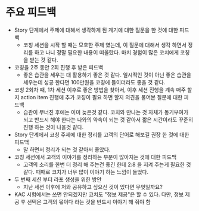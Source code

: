 # 주요 피드백
* Story 단계에서 주제에 대해서 생각하게 된 계기에 대한 질문을 한 것에 대한 피드백
  * 코칭 세션을 시작 할 때는 모호한 주제 였는데, 이 질문에 대해서 생각 하면서 정리를 하고 나니 정말 필요한 내용이 떠올랐다. 마치 경험이 많은 코치에게 코칭을 받는 것 같다.
* 코칭을 2주 동안 2회 진행 후 받은 피드백
  * 좋은 습관을 세우는 대 활용하기 좋은 것 같다. 일시적인 것이 아닌 좋은 습관을 세우는데 성공 한다면 100만원을 코칭에 들이더라도 좋을 것 같다.
* 코칭 2회차 때, 1차 세션 이후로 좋은 방법을 찾아서, 이후 세션 진행을 계속 매주 할 지 action item 진행에 추가 코칭이 필요 하면 할지 의견을 물어본 질문에 대한 피드백
  * 습관이 무너진 후에는 이미 늦은것 같다. 코치와 만나는 것 자체가 동기부여가 되고 반드시 해야 한다는 나와의 약속이 되는 것 같아서 짧은 시간이라도 꾸준히 진행 하는 것이 나을것 같다.
* Story 단계에서 코칭 주제에 대한 정리를 고객의 단어로 해보길 권장 한 것에 대한 피드백
  * 말 하면서 정리가 되는 것 같아서 좋았다.
* 코칭 세션에서 고객의 이야기를 정리하는 부분이 많아지는 것에 대한 피드백
  * 고객의 소리를 한번 더 정리 해 주는건 좋긴 한데 2:8 을 지켜 주는게 필요한 것같다. 때때로 코치가 너무 많이 이야기 하는 느낌이 들었다.
* 두 번째 세션 부터 라포 생성을 위한 방안
  * 지난 세션 이후에 저와 공유하고 싶으신 것이 있다면 무엇일까요?
* KAC 시험에서는 쓰면 안되겠지만 코치도 "정보 제공"은 할 수 있다. 다만, 정보 제공 후 선택은 고객의 몫이다 라는 것을 반드시 이야기 해 줘야 함




